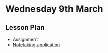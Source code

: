 # Wednesday 9th March

## Lesson Plan

+ Assignment
+ [Notetaking application](https://github.com/FrancoSpeziali/react-notetaking-app)
